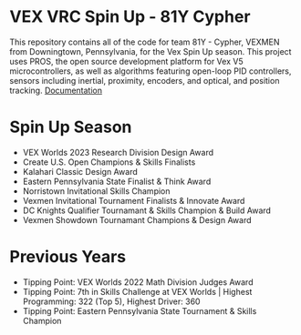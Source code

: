 # VEX VRC Spin Up - 81Y Cypher
This repository contains all of the code for team 81Y - Cypher, VEXMEN from Downingtown, Pennsylvania, 
for the Vex Spin Up season. This project uses PROS, the open source development platform for 
Vex V5 microcontrollers, as well as algorithms featuring open-loop PID controllers, sensors including 
inertial, proximity, encoders, and optical, and position tracking.
[Documentation](https://docs.google.com/presentation/d/1OscdivgF32htbrxFGETz29NM0Rk6WwyL1AXOGYgji5Q/edit?usp=sharing)
# Spin Up Season
* VEX Worlds 2023 Research Division Design Award
* Create U.S. Open Champions & Skills Finalists
* Kalahari Classic Design Award
* Eastern Pennsylvania State Finalist & Think Award
* Norristown Invitational Skills Champion
* Vexmen Invitational Tournament Finalists & Innovate Award
* DC Knights Qualifier Tournamant & Skills Champion & Build Award
* Vexmen Showdown Tournamant Champions & Design Award
# Previous Years
* Tipping Point: VEX Worlds 2022 Math Division Judges Award
* Tipping Point: 7th in Skills Challenge at VEX Worlds | Highest Programming: 322 (Top 5), Highest Driver: 360
* Tipping Point: Eastern Pennsylvania State Tournament & Skills Champion
